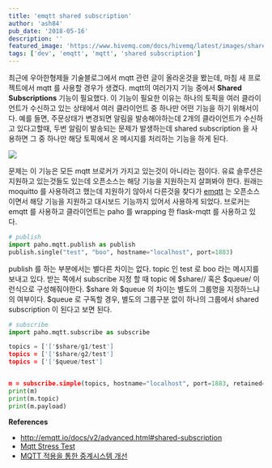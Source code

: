 ```yaml
---
title: 'emqtt shared subscription'
author: 'ash84'
pub_date: '2018-05-16'
description: ''
featured_image: 'https://www.hivemq.com/docs/hivemq/latest/images/shared-subscriptions/shared_subscriptions.gif'
tags: ['dev', 'emqtt', 'mqtt', 'shared subscription']
---
```


최근에 우아한형제들 기술블로그에서 mqtt 관련 글이 올라온것을 봤는데, 마침 새 프로젝트에서 mqtt 를 사용할 경우가 생겼다. mqtt의 여러가지 기능 중에서 **Shared Subscriptions** 기능이 필요했다. 이 기능이 필요한 이유는 하나의 토픽을 여러 클라이언트가 수신하고 있는 상태에서 여러 클라이언트 중 하나만 어떤 기능을 하기 위해서이다. 예를 들면, 주문상태가 변경되면 알림을 발송해야하는데 2개의 클라이언트가 수신하고 있다고할때, 두번 알림이 발송되는 문제가 발생하는데 shared subscription 을 사용하면 그 중 하나만 해당 토픽에서 온 메시지를 처리하는 기능을 하게 된다. 

![](https://www.hivemq.com/docs/hivemq/latest/images/shared-subscriptions/shared_subscriptions.gif)

문제는 이 기능은 모든 mqtt 브로커가 가지고 있는것이 아니라는 점이다. 유료 솔루션은 지원하고 있는것들도 있는데 오픈소스는 해당 기능을 지원하는지 살펴봐야 한다. 원래는 moquitto 를 사용하려고 했는데 지원하기 않아서 다른것을 찾다가 [emqtt](http://emqtt.io/) 는 오픈소스이면서 해당 기능을 지원하고 대시보드 기능까지 있어서 사용하게 되었다. 브로커는 emqtt 를 사용하고 클라이언트는 paho 를 wrapping 한 flask-mqtt 를 사용하고 있다. 

```python
# publish 
import paho.mqtt.publish as publish
publish.single("test", "boo", hostname="localhost", port=1883)
```

publish 를 하는 부분에서는 별다른 차이는 없다. topic 인 test 로 boo 라는 메시지를 보내고 있다. 받는 쪽에서 subscribe 지정 할 때 topic 에 $share/<group>/<topic> 혹은 $queue/<topic> 이런식으로 구성해줘야한다. $share 와 $queue 의 차이는 별도의 그룹명을 지정하느냐의 여부이다. $queue 로 구독할 경우, 별도의 그룹구분 없이 하나의 그룹에서 shared subscription 이 된다고 보면 된다. 


```python 
# subscribe 
import paho.mqtt.subscribe as subscribe

topics = ['['$share/g1/test']
topics = ['['$share/g2/test']
topics = ['['$queue/test']


m = subscribe.simple(topics, hostname="localhost", port=1883, retained=False, msg_count=1)
print(m)
print(m.topic)
print(m.payload)
```


**References**

- http://emqtt.io/docs/v2/advanced.html#shared-subscription
- [Mqtt Stress Test](http://woowabros.github.io/experience/2017/08/28/mqtt_stress_test.html)
- [MQTT 적용을 통한 중계시스템 개선](http://woowabros.github.io/experience/2017/08/11/ost_mqtt_broker.html)
